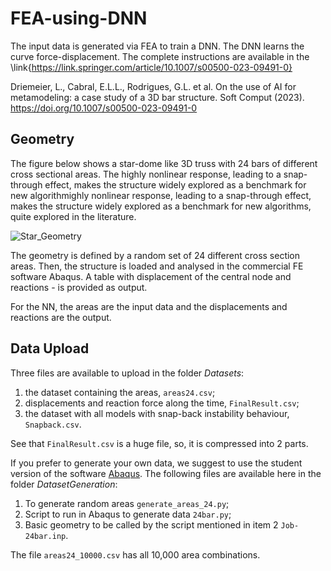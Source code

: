 # FEA-using-DNN
The input data is generated via FEA to train a DNN. The DNN learns the curve force-displacement. The complete instructions are available in the \link{https://link.springer.com/article/10.1007/s00500-023-09491-0}

Driemeier, L., Cabral, E.L.L., Rodrigues, G.L. et al. On the use of AI for metamodeling: a case study of a 3D bar structure. Soft Comput (2023). https://doi.org/10.1007/s00500-023-09491-0

## Geometry

The figure below shows a star-dome like 3D truss with 24 bars of different cross sectional areas.  The highly nonlinear response, leading to a snap-through effect, makes the structure widely explored as a benchmark for new algorithmighly nonlinear response, leading to a snap-through effect, makes the structure widely explored as a benchmark for new algorithms, quite explored in the literature.

![Star_Geometry](https://user-images.githubusercontent.com/47003542/106145665-94692d00-6154-11eb-93bf-7429f30e523a.png)

The geometry is defined by a random set of 24 different cross section areas. Then, the structure is loaded and analysed in the commercial FE software Abaqus. A table with displacement of the central node and reactions - is provided as output.

For the NN, the areas are the input data and the displacements  and reactions are the output.

## Data Upload

Three files are available to upload in the folder *Datasets*:
1. the dataset containing the areas, `areas24.csv`;
2. displacements and reaction force along the time, `FinalResult.csv`;
3. the dataset with all models with snap-back instability behaviour,  `Snapback.csv`.

See that `FinalResult.csv` is a huge file, so, it is compressed into 2 parts.

If you prefer to generate your own data, we suggest to use the student version of the software [Abaqus](https://edu.3ds.com/en/software/abaqus-student-edition). The following files are available here in the folder *DatasetGeneration*:
 1. To generate random areas `generate_areas_24.py`;
 2. Script to run in Abaqus to generate data `24bar.py`;
 3. Basic geometry to be called by the script mentioned in item 2 `Job-24bar.inp`.

The file `areas24_10000.csv` has all 10,000 area combinations. 
